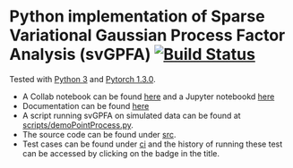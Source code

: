 # Python implementation of Sparse Variational Gaussian Process Factor Analysis (svGPFA) [![Build Status](https://travis-ci.com/joacorapela/svGPFA.svg?branch=master)](https://travis-ci.com/joacorapela/svGPFA)

Tested with [Python 3](https://www.python.org/downloads/release/python-352/) and [Pytorch 1.3.0](https://pytorch.org/).

* A Collab notebook can be found [here](https://colab.research.google.com/drive/1DxsaoZxpfdETHNs8b-KQIqQEAA_Qx0CB) and a Jupyter notebookd [here](ipynb/demoPointProcess.ipynb)
* Documentation can be found [here](https://svgpfa.readthedocs.io/)
* A script running svGPFA on simulated data can be found at [scripts/demoPointProcess.py](scripts/demoPointProcess.py).
* The source code can be found under [src](src).
* Test cases can be found under [ci](ci) and the history of running these test can be accessed by clicking on the badge in the title.
